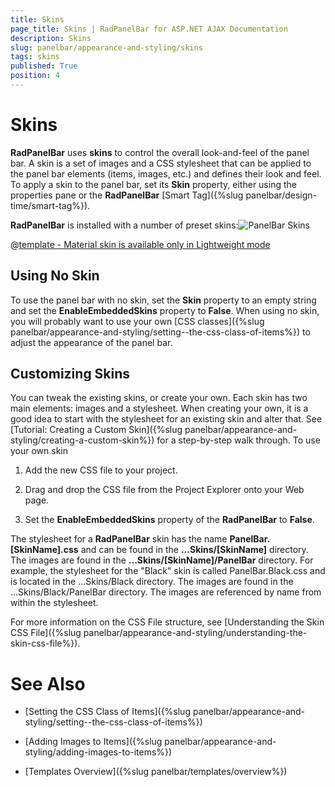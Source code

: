 ```yaml
---
title: Skins
page_title: Skins | RadPanelBar for ASP.NET AJAX Documentation
description: Skins
slug: panelbar/appearance-and-styling/skins
tags: skins
published: True
position: 4
---
```


# Skins



**RadPanelBar** uses **skins** to control the overall look-and-feel of the panel bar. A skin is a set of images and a CSS stylesheet that can be applied to the panel bar elements (items, images, etc.) and defines their look and feel. To apply a skin to the panel bar, set its **Skin** property, either using the properties pane or the **RadPanelBar** [Smart Tag]({%slug panelbar/design-time/smart-tag%}).

**RadPanelBar** is installed with a number of preset skins:![PanelBar Skins](images/panelbar-skins.png) 


 @[template - Material skin is available only in Lightweight mode](/_templates/common/skins-notes.md#material-only-in-lightweight) 




## Using No Skin

To use the panel bar with no skin, set the **Skin** property to an empty string and set the **EnableEmbeddedSkins** property to **False**. When using no skin, you will probably want to use your own [CSS classes]({%slug panelbar/appearance-and-styling/setting--the-css-class-of-items%}) to adjust the appearance of the panel bar.

## Customizing Skins

You can tweak the existing skins, or create your own. Each skin has two main elements: images and a stylesheet. When creating your own, it is a good idea to start with the stylesheet for an existing skin and alter that. See [Tutorial: Creating a Custom Skin]({%slug panelbar/appearance-and-styling/creating-a-custom-skin%}) for a step-by-step walk through. To use your own skin

1. Add the new CSS file to your project.

1. Drag and drop the CSS file from the Project Explorer onto your Web page.

1. Set the **EnableEmbeddedSkins** property of the **RadPanelBar** to **False**.

The stylesheet for a **RadPanelBar** skin has the name **PanelBar.[SkinName].css** and can be found in the **...Skins/[SkinName]** directory. The images are found in the **...Skins/[SkinName]/PanelBar** directory. For example, the stylesheet for the "Black" skin is called PanelBar.Black.css and is located in the ...Skins/Black directory. The images are found in the ...Skins/Black/PanelBar directory. The images are referenced by name from within the stylesheet.

For more information on the CSS File structure, see [Understanding the Skin CSS File]({%slug panelbar/appearance-and-styling/understanding-the-skin-css-file%}).

# See Also

 * [Setting  the CSS Class of Items]({%slug panelbar/appearance-and-styling/setting--the-css-class-of-items%})

 * [Adding Images to Items]({%slug panelbar/appearance-and-styling/adding-images-to-items%})

 * [Templates Overview]({%slug panelbar/templates/overview%})
